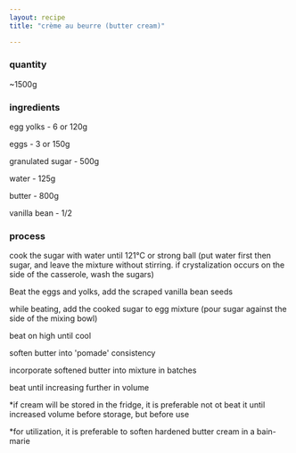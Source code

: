 ```yaml
---
layout: recipe
title: "crème au beurre (butter cream)"

---
```

### quantity
~1500g

### ingredients
egg yolks - 6 or 120g

eggs - 3 or 150g

granulated sugar - 500g

water - 125g

butter - 800g

vanilla bean - 1/2


### process
cook the sugar with water until 121°C or strong ball (put water first then sugar, and leave the mixture without stirring.  if crystalization occurs on the side of the casserole, wash the sugars)

Beat the eggs and yolks, add the scraped vanilla bean seeds

while beating, add the cooked sugar to egg mixture (pour sugar against the side of the mixing bowl)

beat on high until cool

soften butter into 'pomade' consistency

incorporate softened butter into mixture in batches

beat until increasing further in volume

*if cream will be stored in the fridge, it is preferable not ot beat it until increased volume before storage, but before use

*for utilization, it is preferable to soften hardened butter cream in a bain-marie